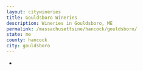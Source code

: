 ```yaml
---
layout: citywineries
title: Gouldsboro Wineries
description: Wineries in Gouldsboro, ME
permalink: /massachusettsine/hancock/gouldsboro/
state: me
county: hancock
city: gouldsboro
---
```

-
